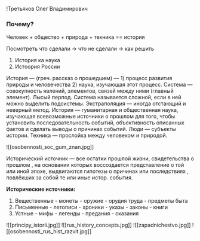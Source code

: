 
!Третьяков Олег Владимирович
### Почему?
Человек + общество + природа + техника == история

Посмотреть что сделали ->  что не сделали -> как решить

1. История ка наука
2. Истоория России

История — (греч. рассказ о прошедшем) —  1) процесс развития природы и человечества 2) наука, изучающая этот процесс.
Система — совокупность явлений, элементов, связей между ними (главный элемент).
Лысый перпод.
Система называется сложной, если в ней можно выделить подсистемы.
Экстраполяция — иногда отстающий и неверный метод.
История — гуманитарная и общественная наука, изучающая всевозможные источники о прошлом для того, чтобы установить последовательность событий, объективность описанных фактов и сделать выводы о причинах событий.
Люди — субъекты истории.
Техника — прослойка между человеком и природой.

![[osobennosti_soc_gum_znan.jpg]]

Исторический источник — все остатки прошлой жизни, свидетельства о прошлом , на основании которых воссоздается представление о той или иной эпохе, выдвигаются гипотезы о причинах или последствиях , повлёкших за собой те или иные истор. события. 

**Исторические источники:**
1. Вещественные
	   - монеты
	   - оружие 
	   - орудия труда
	   - предметы быта
2. Письменные
	   - летописи
	   - хроники
	   - указы
	   - законы
	   - книги
3. Устные
	   - мифы
	   - легенды 
	   - предания
	   - сказания

![[principy_istorii.jpg]]
![[rus_history_concepts.jpg]]
![[zapadnichestvo.jpg]]
![[osobennosti_rus_hist_razvit.jpg]]